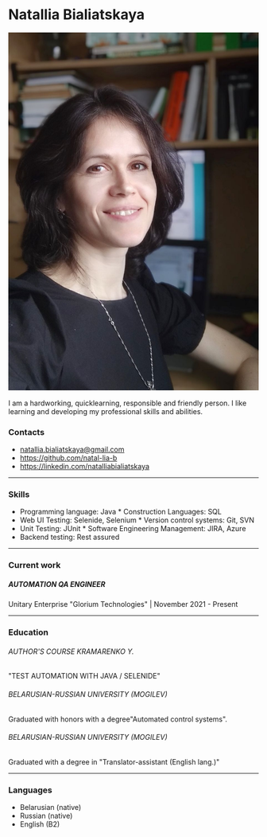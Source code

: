 # Natallia Bialiatskaya
![my_photo](/img/Natallia.jpg)

I am a hardworking, quicklearning, responsible and friendly person. I like learning and developing my professional skills and abilities. 

### Contacts
- <natallia.bialiatskaya@gmail.com>
- <https://github.com/natal-lia-b>
- <https://linkedin.com/natalliabialiatskaya>

***

### Skills
* Programming language: Java              * Construction Languages: SQL
* Web UI Testing: Selenide, Selenium      * Version control systems: Git, SVN
* Unit Testing: JUnit                     * Software Engineering Management: JIRA, Azure
* Backend testing: Rest assured

***

### Current work
##### AUTOMATION QA ENGINEER
Unitary Enterprise "Glorium Technologies" |  November 2021 - Present

***

### Education
###### AUTHOR'S COURSE KRAMARENKO Y.
"TEST AUTOMATION WITH JAVA / SELENIDE"
###### BELARUSIAN-RUSSIAN UNIVERSITY (MOGILEV)
Graduated with honors with a degree"Automated control systems".
###### BELARUSIAN-RUSSIAN UNIVERSITY (MOGILEV)
Graduated with a degree in "Translator-assistant (English lang.)"

***

### Languages
* Belarusian (native)
* Russian (native)
* English (B2)